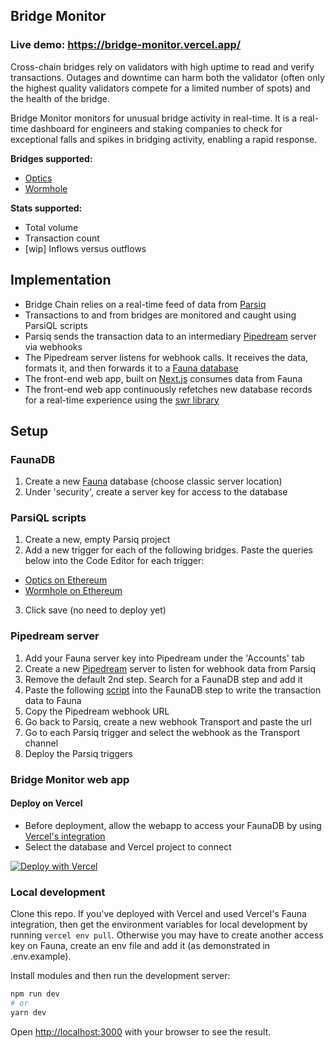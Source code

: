 ## Bridge Monitor

### Live demo: https://bridge-monitor.vercel.app/

Cross-chain bridges rely on validators with high uptime to read and verify transactions. Outages and downtime can harm both the validator (often only the highest quality validators compete for a limited number of spots) and the health of the bridge.

Bridge Monitor monitors for unusual bridge activity in real-time. It is a real-time dashboard for engineers and staking companies to check for exceptional falls and spikes in bridging activity, enabling a rapid response.

**Bridges supported:**
- [Optics](https://docs.celo.org/celo-codebase/protocol/optics)
- [Wormhole](https://wormholebridge.com/)

**Stats supported:**
- Total volume
- Transaction count
- [wip] Inflows versus outflows


## Implementation
- Bridge Chain relies on a real-time feed of data from [Parsiq](https://www.parsiq.net/en/)
- Transactions to and from bridges are monitored and caught using ParsiQL scripts
- Parsiq sends the transaction data to an intermediary [Pipedream](https://pipedream.com/) server via webhooks
- The Pipedream server listens for webhook calls. It receives the data, formats it, and then forwards it to a [Fauna database](https://fauna.com/)
- The front-end web app, built on [Next.js](https://nextjs.org/) consumes data from Fauna
- The front-end web app continuously refetches new database records for a real-time experience using the [swr library](https://swr.vercel.app/)

## Setup

### FaunaDB
1. Create a new [Fauna](https://fauna.com/) database (choose classic server location)
2. Under 'security', create a server key for access to the database

### ParsiQL scripts
1. Create a new, empty Parsiq project
2. Add a new trigger for each of the following bridges. Paste the queries below into the Code Editor for each trigger:
- [Optics on Ethereum](https://gist.github.com/karlxlee/d02fcca5a1dceba2d3ed601506b50ea6)
- [Wormhole on Ethereum](https://gist.github.com/karlxlee/c2a0a2a7b75e3fb1fd81659f5972ad23)
3. Click save (no need to deploy yet)

### Pipedream server
1. Add your Fauna server key into Pipedream under the 'Accounts' tab
2. Create a new [Pipedream](https://pipedream.com/) server to listen for webhook data from Parsiq
3. Remove the default 2nd step. Search for a FaunaDB step and add it
4. Paste the following [script](https://gist.github.com/karlxlee/ba6ef62f9fb858c0359d7c6fe9a17507) into the FaunaDB step to write the transaction data to Fauna
5. Copy the Pipedream webhook URL
6. Go back to Parsiq, create a new webhook Transport and paste the url
7. Go to each Parsiq trigger and select the webhook as the Transport channel
8. Deploy the Parsiq triggers

### Bridge Monitor web app

#### Deploy on Vercel

- Before deployment, allow the webapp to access your FaunaDB by using [Vercel's integration](https://vercel.com/integrations/fauna)
- Select the database and Vercel project to connect

[![Deploy with Vercel](https://vercel.com/button)](https://vercel.com/new/clone?repository-url=https%3A%2F%2Fgithub.com%2Fkarlxlee%2Fbridge-monitor)

### Local development
Clone this repo. If you've deployed with Vercel and used Vercel's Fauna integration, then get the environment variables for local development by running `vercel env pull`. Otherwise you may have to create another access key on Fauna, create an env file and add it (as demonstrated in .env.example).

Install modules and then run the development server:

```bash
npm run dev
# or
yarn dev
```

Open [http://localhost:3000](http://localhost:3000) with your browser to see the result.

